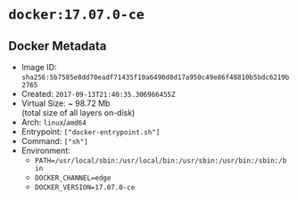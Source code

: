 # `docker:17.07.0-ce`

## Docker Metadata

- Image ID: `sha256:5b7585e8dd70eadf71435f10a6490d8d17a950c49e86f48810b5bdc6219b2765`
- Created: `2017-09-13T21:40:35.306966455Z`
- Virtual Size: ~ 98.72 Mb  
  (total size of all layers on-disk)
- Arch: `linux`/`amd64`
- Entrypoint: `["docker-entrypoint.sh"]`
- Command: `["sh"]`
- Environment:
  - `PATH=/usr/local/sbin:/usr/local/bin:/usr/sbin:/usr/bin:/sbin:/bin`
  - `DOCKER_CHANNEL=edge`
  - `DOCKER_VERSION=17.07.0-ce`
